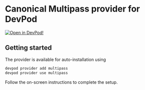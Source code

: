 # Canonical Multipass provider for DevPod

[![Open in DevPod!](https://devpod.sh/assets/open-in-devpod.svg)](https://devpod.sh/open#https://github.com/minhio/devpod-provider-multipass)

## Getting started

The provider is available for auto-installation using 

```sh
devpod provider add multipass
devpod provider use multipass
```

Follow the on-screen instructions to complete the setup.
